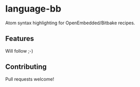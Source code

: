 # language-bb

Atom syntax highlighting for OpenEmbedded/Bitbake recipes.

## Features

Will follow ;-)

## Contributing

Pull requests welcome!

